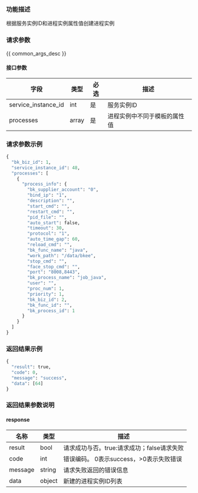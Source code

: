 ### 功能描述

根据服务实例ID和进程实例属性值创建进程实例

### 请求参数

{{ common_args_desc }}

#### 接口参数

| 字段                 |  类型      | 必选	   |  描述                 |
|----------------------|------------|--------|-----------------------|
| service_instance_id | int  | 是   | 服务实例ID |
| processes            | array  | 是   | 进程实例中不同于模板的属性值 |

### 请求参数示例

```python
{
  "bk_biz_id": 1,
  "service_instance_id": 48,
  "processes": [
    {
      "process_info": {
        "bk_supplier_account": "0",
        "bind_ip": "1",
        "description": "",
        "start_cmd": "",
        "restart_cmd": "",
        "pid_file": "",
        "auto_start": false,
        "timeout": 30,
        "protocol": "1",
        "auto_time_gap": 60,
        "reload_cmd": "",
        "bk_func_name": "java",
        "work_path": "/data/bkee",
        "stop_cmd": "",
        "face_stop_cmd": "",
        "port": "8008,8443",
        "bk_process_name": "job_java",
        "user": "",
        "proc_num": 1,
        "priority": 1,
        "bk_biz_id": 2,
        "bk_func_id": "",
        "bk_process_id": 1
      }
    }
  ]
}
```

### 返回结果示例

```python
{
  "result": true,
  "code": 0,
  "message": "success",
  "data": [64]
}
```

### 返回结果参数说明

#### response

| 名称  | 类型  | 描述 |
|---|---|---|
| result | bool | 请求成功与否。true:请求成功；false请求失败 |
| code | int | 错误编码。 0表示success，>0表示失败错误 |
| message | string | 请求失败返回的错误信息 |
| data | object | 新建的进程实例ID列表 |
